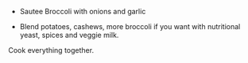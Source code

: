 - Sautee Broccoli with onions and garlic

- Blend potatoes, cashews, more broccoli if you want with nutritional yeast, spices and veggie milk.

Cook everything together.